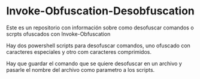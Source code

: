 # Invoke-Obfuscation-Desobfuscation
Este es un repositorio con información sobre como desofuscar comandos o scrpts ofuscados con Invoke-Obfuscation

Hay dos powershell scripts para desofuscar comandos, uno ofuscado con caracteres especiales y otro com caracteres comprimidos.

Hay que guardar el comando que se quiere desofuscar en un archivo y pasarle el nombre del archivo como parametro a los scripts.
